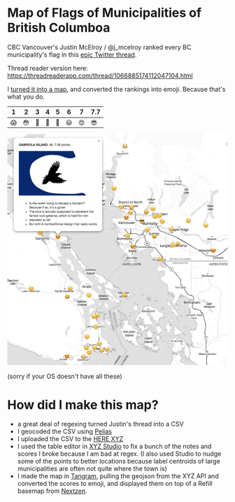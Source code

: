 # Map of Flags of Municipalities of British Columboa

CBC Vancouver's Justin McElroy / @j_mcelroy ranked every BC municipality's flag in this [epic Twitter thread](https://twitter.com/j_mcelroy/status/1066885174112047104). 

Thread reader version here:
https://threadreaderapp.com/thread/1066885174112047104.html

I [turned it into a map](https://burritojustice.github.io/boots-to-books), and converted the rankings into emoji. Because that's what you do.

|1|2|3|4|5|6|7|7.7|
|---|---|---|---|---|---|---|---|
| 😱| 😳| 😬| 🤔| 🙂| 😃| 😍| 😎 |

![iamge of map](https://github.com/burritojustice/bc-flags/blob/master/bc_flag_emoji_ranking_map.png)

(sorry if your OS doesn't have all these)

# How did I make this map?

- a great deal of regexing turned Justin's thread into a CSV
- I geocoded the CSV using [Pelias](http://pelias.io)
- I uploaded the CSV to the [HERE XYZ](https://explore.xyz.here.com/)
- I used the table editor in [XYZ Studio](https://xyz.here.com/studio/) to fix a bunch of the notes and scores I broke because I am bad at regex. (I also used Studio to nudge some of the points to better locations because label centroids of large municipalities are often not quite where the town is)
- I made the map in [Tangram](https://github.com/tangrams/tangram), pulling the geojson from the XYZ API and converted the scores to emoji, and displayed them on top of a Refill basemap from [Nextzen](https://nextzen.org/).

